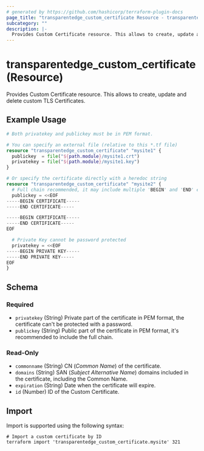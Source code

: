 ```yaml
---
# generated by https://github.com/hashicorp/terraform-plugin-docs
page_title: "transparentedge_custom_certificate Resource - transparentedge"
subcategory: ""
description: |-
  Provides Custom Certificate resource. This allows to create, update and delete custom TLS Certificates.
---
```


# transparentedge_custom_certificate (Resource)

Provides Custom Certificate resource. This allows to create, update and delete custom TLS Certificates.

## Example Usage

```terraform
# Both privatekey and publickey must be in PEM format.

# You can specify an external file (relative to this *.tf file)
resource "transparentedge_custom_certificate" "mysite1" {
  publickey  = file("${path.module}/mysite1.crt")
  privatekey = file("${path.module}/mysite1.key")
}

# Or specify the certificate directly with a heredoc string
resource "transparentedge_custom_certificate" "mysite2" {
  # Full chain recommended, it may include multiple 'BEGIN' and 'END' entries
  publickey = <<EOF
-----BEGIN CERTIFICATE-----
-----END CERTIFICATE-----

-----BEGIN CERTIFICATE-----
-----END CERTIFICATE-----
EOF

  # Private Key cannot be password protected
  privatekey = <<EOF
-----BEGIN PRIVATE KEY-----
-----END PRIVATE KEY-----
EOF
}
```

<!-- schema generated by tfplugindocs -->
## Schema

### Required

- `privatekey` (String) Private part of the certificate in PEM format, the certificate can't be protected with a password.
- `publickey` (String) Public part of the certificate in PEM format, it's recommended to include the full chain.

### Read-Only

- `commonname` (String) CN (_Common Name_) of the certificate.
- `domains` (String) SAN (_Subject Alternative Name_) domains included in the certificate, including the Common Name.
- `expiration` (String) Date when the certificate will expire.
- `id` (Number) ID of the Custom Certificate.

## Import

Import is supported using the following syntax:

```shell
# Import a custom certificate by ID
terraform import 'transparentedge_custom_certificate.mysite' 321
```
